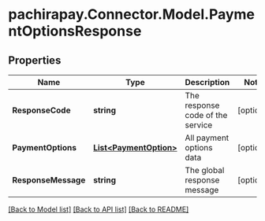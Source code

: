
# pachirapay.Connector.Model.PaymentOptionsResponse

## Properties

Name | Type | Description | Notes
------------ | ------------- | ------------- | -------------
**ResponseCode** | **string** | The response code of the service | [optional] 
**PaymentOptions** | [**List&lt;PaymentOption&gt;**](PaymentOption.md) | All payment options data | [optional] 
**ResponseMessage** | **string** | The global response message | [optional] 

[[Back to Model list]](../README.md#documentation-for-models)
[[Back to API list]](../README.md#documentation-for-api-endpoints)
[[Back to README]](../README.md)

